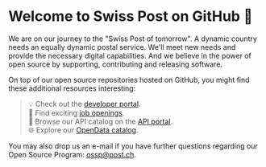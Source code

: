 # Welcome to Swiss Post on GitHub 📯
We are on our journey to the "Swiss Post of tomorrow". A dynamic country needs an equally dynamic postal service. We'll meet new needs and provide the necessary digital capabilities. And we believe in the power of open source by supporting, contributing and releasing software.

On top of our open source repositories hosted on GitHub, you might find these additional resources interesting:

> 💡 Check out the [developer portal](https://developer.post.ch/en).<br />
> 💼 Find exciting [job openings](https://www.post.ch/de/jobs/offene-stellen?functionalArea=1085879).<br />
> 🚀 Browse our API catalog on the [API portal](https://developer.apis.post.ch/ui/home).<br />
> 🌐 Explore our [OpenData catalog](https://opendata.swiss/de/organization/swisspost).

You may also drop us an e-mail if you have further questions regarding our Open Source Program: ossp@post.ch.
